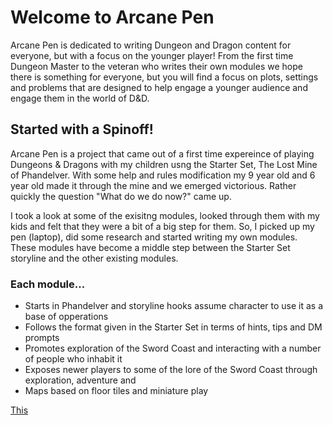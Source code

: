 # Welcome to Arcane Pen

Arcane Pen is dedicated to writing Dungeon and Dragon content for everyone, but with a focus on the younger player! From the first time Dungeon Master to the veteran who writes their own modules we hope there is something for everyone, but you will find a focus on plots, settings and problems that are designed to help engage a younger audience and engage them in the world of D&D.  

## Started with a Spinoff!

Arcane Pen is a project that came out of a first time expereince of playing Dungeons & Dragons with my children usng the Starter Set, The Lost Mine of Phandelver. With some help and rules modification my 9 year old and 6 year old made it through the mine and we emerged victorious. Rather quickly the question "What do we do now?" came up. 

I took a look at some of the exisitng modules, looked through them with my kids and felt that they were a bit of a big step for them. So, I picked up my pen (laptop), did some research and started writing my own modules. These modules have become a middle step between the Starter Set storyline and the other existing modules. 

### Each module...
- Starts in Phandelver and storyline hooks assume character to use it as a base of opperations
- Follows the format given in the Starter Set in terms of hints, tips and DM prompts
- Promotes exploration of the Sword Coast and interacting with a number of people who inhabit it
- Exposes newer players to some of the lore of the Sword Coast through exploration, adventure and 
- Maps based on floor tiles and miniature play


[This](/that)
